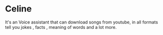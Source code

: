 # Celine
It's an Voice assistant that can download songs from youtube, in all formats tell you jokes , facts , meaning of words and a lot more.
